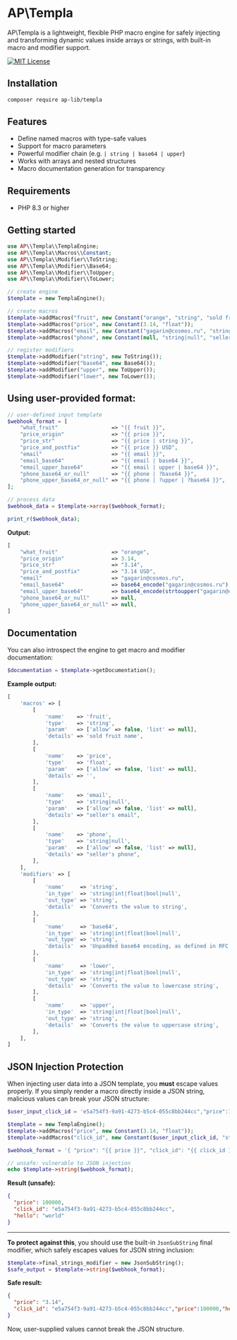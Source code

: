 # AP\Templa

AP\Templa is a lightweight, flexible PHP macro engine for safely injecting and transforming dynamic values inside arrays or strings, with built-in macro and modifier support.

[![MIT License](https://img.shields.io/badge/license-MIT-blue.svg)](LICENSE)

## Installation

```bash
composer require ap-lib/templa
```

## Features

* Define named macros with type-safe values
* Support for macro parameters
* Powerful modifier chain (e.g. `| string | base64 | upper`)
* Works with arrays and nested structures
* Macro documentation generation for transparency

## Requirements

* PHP 8.3 or higher

## Getting started

```php
use AP\\Templa\\TemplaEngine;
use AP\\Templa\\Macros\\Constant;
use AP\\Templa\\Modifier\\ToString;
use AP\\Templa\\Modifier\\Base64;
use AP\\Templa\\Modifier\\ToUpper;
use AP\\Templa\\Modifier\\ToLower;

// create engine
$template = new TemplaEngine();

// create macros
$template->addMacros("fruit", new Constant("orange", "string", "sold fruit name"));
$template->addMacros("price", new Constant(3.14, "float"));
$template->addMacros("email", new Constant("gagarin@cosmos.ru", "string|null", "seller's email"));
$template->addMacros("phone", new Constant(null, "string|null", "seller's phone"));

// register modifiers
$template->addModifier("string", new ToString());
$template->addModifier("base64", new Base64());
$template->addModifier("upper", new ToUpper());
$template->addModifier("lower", new ToLower());

```

## Using user-provided format:
```php
// user-defined input template
$webhook_format = [
    "what_fruit"                 => "{{ fruit }}",
    "price_origin"               => "{{ price }}",
    "price_str"                  => "{{ price | string }}",
    "price_and_postfix"          => "{{ price }} USD",
    "email"                      => "{{ email }}",
    "email_base64"               => "{{ email | base64 }}",
    "email_upper_base64"         => "{{ email | upper | base64 }}",
    "phone_base64_or_null"       => "{{ phone | ?base64 }}",
    "phone_upper_base64_or_null" => "{{ phone | ?upper | ?base64 }}",
];

// process data
$webhook_data = $template->array($webhook_format);

print_r($webhook_data);
```

**Output:**

```php
[
    "what_fruit"                 => "orange",
    "price_origin"               => 3.14,
    "price_str"                  => "3.14",
    "price_and_postfix"          => "3.14 USD",
    "email"                      => "gagarin@cosmos.ru",
    "email_base64"               => base64_encode("gagarin@cosmos.ru"),
    "email_upper_base64"         => base64_encode(strtoupper("gagarin@cosmos.ru")),
    "phone_base64_or_null"       => null,
    "phone_upper_base64_or_null" => null,
]
```

## Documentation

You can also introspect the engine to get macro and modifier documentation:

```php
$documentation = $template->getDocumentation();
```

**Example output:**

```php
[
    'macros' => [
        [
            'name'    => 'fruit',
            'type'    => 'string',
            'param'   => ['allow' => false, 'list' => null],
            'details' => 'sold fruit name',
        ],
        [
            'name'    => 'price',
            'type'    => 'float',
            'param'   => ['allow' => false, 'list' => null],
            'details' => '',
        ],
        [
            'name'    => 'email',
            'type'    => 'string|null',
            'param'   => ['allow' => false, 'list' => null],
            'details' => "seller's email",
        ],
        [
            'name'    => 'phone',
            'type'    => 'string|null',
            'param'   => ['allow' => false, 'list' => null],
            'details' => "seller's phone",
        ],
    ],
    'modifiers' => [
        [
            'name'     => 'string',
            'in_type'  => 'string|int|float|bool|null',
            'out_type' => 'string',
            'details'  => 'Converts the value to string',
        ],
        [
            'name'     => 'base64',
            'in_type'  => 'string|int|float|bool|null',
            'out_type' => 'string',
            'details'  => 'Unpadded base64 encoding, as defined in RFC 4648 section 3.2.',
        ],
        [
            'name'     => 'lower',
            'in_type'  => 'string|int|float|bool|null',
            'out_type' => 'string',
            'details'  => 'Converts the value to lowercase string',
        ],
        [
            'name'     => 'upper',
            'in_type'  => 'string|int|float|bool|null',
            'out_type' => 'string',
            'details'  => 'Converts the value to uppercase string',
        ],
    ],
]
```

## JSON Injection Protection

When injecting user data into a JSON template, you **must** escape values properly. If you simply render a macro directly inside a JSON string, malicious values can break your JSON structure:

```php
$user_input_click_id = 'e5a754f3-9a91-4273-b5c4-055c8bb244cc","price":100000,"hello":"world';

$template = new TemplaEngine();
$template->addMacros("price", new Constant(3.14, "float"));
$template->addMacros("click_id", new Constant($user_input_click_id, "string"));

$webhook_format = '{ "price": "{{ price }}", "click_id": "{{ click_id }}" }';

// unsafe: vulnerable to JSON injection
echo $template->string($webhook_format);
```

**Result (unsafe):**

```json
{
  "price": 100000,
  "click_id": "e5a754f3-9a91-4273-b5c4-055c8bb244cc",
  "hello": "world"
}
```

---

**To protect against this**, you should use the built-in `JsonSubString` final modifier, which safely escapes values for JSON string inclusion:

```php
$template->final_strings_modifier = new JsonSubString();
$safe_output = $template->string($webhook_format);
```

**Safe result:**

```json
{
  "price": "3.14",
  "click_id": "e5a754f3-9a91-4273-b5c4-055c8bb244cc","price":100000,"hello":"world"
}
```

Now, user-supplied values cannot break the JSON structure.
